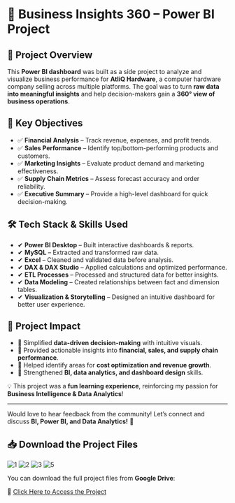 # 🚀 Business Insights 360 – Power BI Project

## 📌 Project Overview
This **Power BI dashboard** was built as a side project to analyze and visualize business performance for **AtliQ Hardware**, a computer hardware company selling across multiple platforms. The goal was to turn **raw data into meaningful insights** and help decision-makers gain a **360° view of business operations**.

## 🎯 Key Objectives
- ✅ **Financial Analysis** – Track revenue, expenses, and profit trends.
- ✅ **Sales Performance** – Identify top/bottom-performing products and customers.
- ✅ **Marketing Insights** – Evaluate product demand and marketing effectiveness.
- ✅ **Supply Chain Metrics** – Assess forecast accuracy and order reliability.
- ✅ **Executive Summary** – Provide a high-level dashboard for quick decision-making.

## 🛠 Tech Stack & Skills Used
- ✔ **Power BI Desktop** – Built interactive dashboards & reports.
- ✔ **MySQL** – Extracted and transformed raw data.
- ✔ **Excel** – Cleaned and validated data before analysis.
- ✔ **DAX & DAX Studio** – Applied calculations and optimized performance.
- ✔ **ETL Processes** – Processed and structured data for better insights.
- ✔ **Data Modeling** – Created relationships between fact and dimension tables.
- ✔ **Visualization & Storytelling** – Designed an intuitive dashboard for better user experience.

## 🚀 Project Impact
- 🔹 Simplified **data-driven decision-making** with intuitive visuals.
- 🔹 Provided actionable insights into **financial, sales, and supply chain performance**.
- 🔹 Helped identify areas for **cost optimization and revenue growth**.
- 🔹 Strengthened **BI, data analytics, and dashboard design** skills.

💡 This project was a **fun learning experience**, reinforcing my passion for **Business Intelligence & Data Analytics**!

---

Would love to hear feedback from the community! Let’s connect and discuss **BI, Power BI, and Data Analytics!** 🚀

## 📥 Download the Project Files
![1](https://github.com/user-attachments/assets/c7c19c39-2f08-4a0b-a5c9-a37ae321696e)
![2](https://github.com/user-attachments/assets/4ae61cc2-9948-4588-b0e0-caa5c900fbf0)
![3](https://github.com/user-attachments/assets/1b9cf9fe-3594-41ee-9932-9b6e637a9b42)
![5](https://github.com/user-attachments/assets/57e9c684-8543-46bd-8756-b56e7751df07)


You can download the full project files from **Google Drive**:

🔗 [Click Here to Access the Project](https://drive.google.com/file/d/1GUq66RVaHjmHvjArwbHx3jbuGZqnWG3y/view?usp=sharing)
